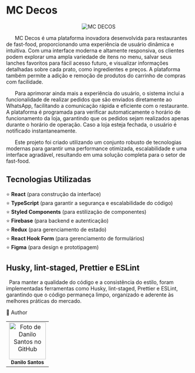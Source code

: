 # MC Decos
<p align="center"> <img src="https://i.ibb.co/P6rcJJk/Captura-de-tela-2024-08-29-192254.png" alt="MC DECOS"> </p>
      MC Decos é uma plataforma inovadora desenvolvida para restaurantes de fast-food, proporcionando uma experiência de usuário dinâmica e intuitiva. Com uma interface moderna e altamente responsiva, os clientes podem explorar uma ampla variedade de itens no menu, salvar seus lanches favoritos para fácil acesso futuro, e visualizar informações detalhadas sobre cada prato, como ingredientes e preços. A plataforma também permite a adição e remoção de produtos do carrinho de compras com facilidade.

      Para aprimorar ainda mais a experiência do usuário, o sistema inclui a funcionalidade de realizar pedidos que são enviados diretamente ao WhatsApp, facilitando a comunicação rápida e eficiente com o restaurante. A plataforma é programada para verificar automaticamente o horário de funcionamento da loja, garantindo que os pedidos sejam realizados apenas durante o horário de operação. Caso a loja esteja fechada, o usuário é notificado instantaneamente.

      Este projeto foi criado utilizando um conjunto robusto de tecnologias modernas para garantir uma performance otimizada, escalabilidade e uma interface agradável, resultando em uma solução completa para o setor de fast-food.

## Tecnologias Utilizadas

⭐ **React** (para construção da interface)  
⭐ **TypeScript** (para garantir a segurança e escalabilidade do código)  
⭐ **Styled Components** (para estilização de componentes)  
⭐ **Firebase** (para backend e autenticação)  
⭐ **Redux** (para gerenciamento de estado)  
⭐ **React Hook Form** (para gerenciamento de formulários)    
⭐ **Figma** (para design e prototipagem)

## **Husky, lint-staged, Prettier e ESLint**
   &nbsp; Para manter a qualidade do código e a consistência do estilo, foram implementadas ferramentas como Husky, lint-staged, Prettier e ESLint, garantindo que o código permaneça limpo, organizado e aderente às melhores práticas do mercado.

:child: Author
<table> <tr> <td align="center"> <img src="https://avatars.githubusercontent.com/u/152008168?s=400&u=710379e70ac9c4490d3044ffd12a47092b993f76&v=4" width="100px;" alt="Foto de Danilo Santos no GitHub"/><br> <sub> <b>Danilo Santos</b> </sub> </a> </td> </tr> </table>
